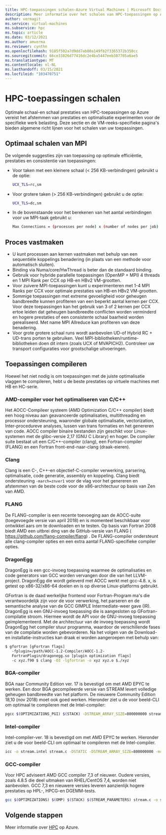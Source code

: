 ```yaml
---
title: HPC-toepassingen schalen-Azure Virtual Machines | Microsoft Docs
description: Meer informatie over het schalen van HPC-toepassingen op Azure-Vm's.
author: vermagit
ms.service: virtual-machines
ms.subservice: hpc
ms.topic: article
ms.date: 03/12/2021
ms.author: amverma
ms.reviewer: cynthn
ms.openlocfilehash: 9185f502a7d9dd7ab00a149fb2f3365372b350cc
ms.sourcegitcommit: 66ce33826d77416dc2e4ba5447eeb387705a6ae5
ms.translationtype: MT
ms.contentlocale: nl-NL
ms.lasthandoff: 03/15/2021
ms.locfileid: "103470751"
---
```

# <a name="scaling-hpc-applications"></a>HPC-toepassingen schalen

Optimale schaal-en schaal prestaties van HPC-toepassingen op Azure vereist het afstemmen van prestaties en optimalisatie experimenten voor de specifieke werk belasting. Deze sectie en de VM-reeks-specifieke pagina's bieden algemene richt lijnen voor het schalen van uw toepassingen.

## <a name="optimally-scaling-mpi"></a>Optimaal schalen van MPI 

De volgende suggesties zijn van toepassing op optimale efficiëntie, prestaties en consistentie van toepassingen:

- Voor taken met een kleinere schaal (< 256 KB-verbindingen) gebruikt u de optie:
   ```bash
   UCX_TLS=rc,sm
   ```

- Voor grotere taken (> 256 KB-verbindingen) gebruikt u de optie:
   ```bash
   UCX_TLS=dc,sm
   ```

- In de bovenstaande voor het berekenen van het aantal verbindingen voor uw MPI-taak gebruikt u:
   ```bash
   Max Connections = (processes per node) x (number of nodes per job) x (number of nodes per job) 
   ```

## <a name="process-pinning"></a>Proces vastmaken

- U kunt processen aan kernen vastmaken met behulp van een sequentiële koppelings benadering (in plaats van een methode voor automatisch sluiten). 
- Binding via Numa/core/HwThread is beter dan de standaard binding.
- Gebruik voor hybride parallelle toepassingen (OpenMP + MPI) 4 threads en 1 MPI Rank per CCX op HB-en HBv2 VM-grootten.
- Voor zuivere MPI-toepassingen kunt u experimenteren met 1-4 MPI Ranks per CCX voor optimale prestaties van HB-en HBv2 VM-grootten.
- Sommige toepassingen met extreme gevoeligheid voor geheugen bandbreedte kunnen profiteren van een beperkt aantal kernen per CCX. Voor deze toepassingen kan het gebruik van 3 of 2 kernen per CCX ertoe leiden dat geheugen bandbreedte conflicten worden verminderd en hogere prestaties of een consistente schaal baarheid worden gerealiseerd. Met name MPI Allreduce kan profiteren van deze benadering.
- Voor grote grotere schaal runs wordt aanbevolen UD-of Hybrid RC + UD-trans porten te gebruiken. Veel MPI-bibliotheken/runtime-bibliotheken doen dit intern (zoals UCX of MVAPICH2). Controleer uw transport configuraties voor grootschalige uitvoeringen.

## <a name="compiling-applications"></a>Toepassingen compileren

Hoewel het niet nodig is om toepassingen met de juiste optimalisatie vlaggen te compileren, hebt u de beste prestaties op virtuele machines met HB en HC-serie.

### <a name="amd-optimizing-cc-compiler"></a>AMD-compiler voor het optimaliseren van C/C++

Het AOCC-Compileer systeem (AMD Optimization C/C++ compiler) biedt een hoog niveau aan geavanceerde optimalisaties, multithreading en processor ondersteuning, waaronder globale optimalisatie, vectorization, Inter-procedureve analyses, lussen van trans formaties en het genereren van code. AOCC compiler binaire bestanden zijn geschikt voor Linux-systemen met de glibc-versie 2,17 (GNU C Library) en hoger. De compiler suite bestaat uit een C/C++-compiler (clang), een Fortran-compiler (FLANG) en een Fortran front-end-naar-clang (draak-eieren).

### <a name="clang"></a>Clang

Clang is een C-, C++-en objectief-C-compiler verwerking, parsering, optimalisatie, code generatie, assembly en koppeling. Clang biedt ondersteuning  `-march=znver1` voor de vlag voor het genereren en afstemmen van de beste code voor de x86-architectuur op basis van Zen van AMD.

### <a name="flang"></a>FLANG

De FLANG-compiler is een recente toevoeging aan de AOCC-suite (toegevoegde versie van april 2018) en is momenteel beschikbaar voor ontwikkel aars om te downloaden en te testen. Op basis van Fortran 2008 biedt AMD een uitbrei ding van de GitHub-versie van FLANG ( https://github.com/flang-compiler/flang) . De FLANG-compiler ondersteunt alle clang-compiler opties en een extra aantal FLANG-specifieke compiler opties.

### <a name="dragonegg"></a>DragonEgg

DragonEgg is een gcc-invoeg toepassing waarmee de optimalisaties en code generators van GCC worden vervangen door die van het LLVM-project. DragonEgg die wordt geleverd met AOCC werkt met gcc-4.8. x, is getest op x86-32/x86-64 doelen en is op diverse Linux-platforms gebruikt.

GFortran is de daad werkelijke frontend voor Fortran-Program ma's die verantwoordelijk zijn voor de voor verwerking, het parseren en de semantische analyse van de GCC GIMPLE Intermediate-weer gave (IR). DragonEgg is een GNU-invoeg toepassing die is aangesloten op GFortran-compilatie stroom. Hiermee wordt de API voor de GNU-invoeg toepassing geïmplementeerd. Met de architectuur van de invoeg toepassing wordt DragonEgg het compiler stuur programma, waardoor de verschillende fases van de compilatie worden gebevorderen.  Na het volgen van de Download-en installatie-instructies kan draak ei worden aangeroepen met behulp van: 

```bash
$ gfortran [gFortran flags] 
   -fplugin=/path/AOCC-1.2-Compiler/AOCC-1.2-     
   FortranPlugin/dragonegg.so [plugin optimization flags]     
   -c xyz.f90 $ clang -O3 -lgfortran -o xyz xyz.o $./xyz
```
   
### <a name="pgi-compiler"></a>BGA-compiler
BGA naar Community Edition ver. 17 is bevestigd om met AMD EPYC te werken. Een door BGA gecompileerde versie van STREAM levert volledige geheugen bandbreedte van het platform. De nieuwere Community Edition 18,10 (nov 2018) moet ook goed werken. Hieronder ziet u de voor beeld-CLI om optimaal te compileren met de Intel-compiler:

```bash
pgcc $(OPTIMIZATIONS_PGI) $(STACK) -DSTREAM_ARRAY_SIZE=800000000 stream.c -o stream.pgi
```

### <a name="intel-compiler"></a>Intel-compiler
Intel-compiler-ver. 18 is bevestigd om met AMD EPYC te werken. Hieronder ziet u de voor beeld-CLI om optimaal te compileren met de Intel-compiler.

```bash
icc -o stream.intel stream.c -DSTATIC -DSTREAM_ARRAY_SIZE=800000000 -mcmodel=large -shared-intel -Ofast –qopenmp
```

### <a name="gcc-compiler"></a>GCC-compiler 
Voor HPC adviseert AMD GCC compiler 7,3 of nieuwer. Oudere versies, zoals 4.8.5 die deel uitmaken van RHEL/CentOS 7,4, worden niet aanbevolen. GCC 7,3 en nieuwere versies leveren aanzienlijk hogere prestaties op HPL-, HPCG-en DGEMM-tests.

```bash
gcc $(OPTIMIZATIONS) $(OMP) $(STACK) $(STREAM_PARAMETERS) stream.c -o stream.gcc
```

## <a name="next-steps"></a>Volgende stappen

Meer informatie over [HPC](/azure/architecture/topics/high-performance-computing/) op Azure.

